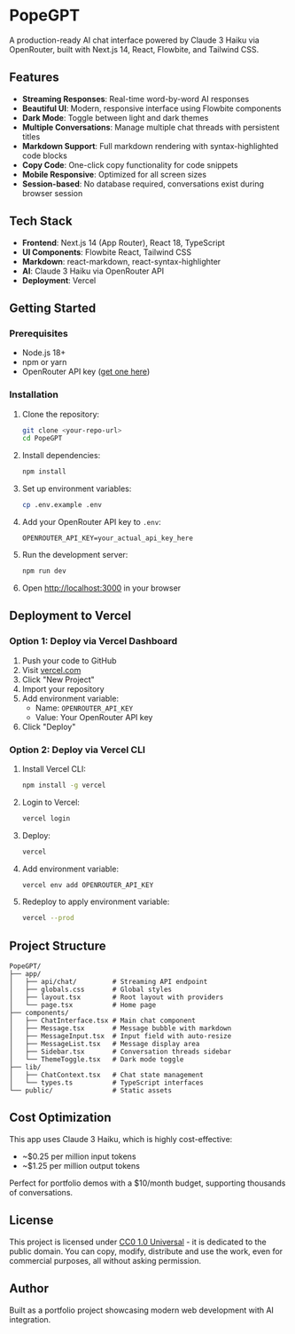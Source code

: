 # PopeGPT

A production-ready AI chat interface powered by Claude 3 Haiku via OpenRouter, built with Next.js 14, React, Flowbite, and Tailwind CSS.

## Features

- **Streaming Responses**: Real-time word-by-word AI responses
- **Beautiful UI**: Modern, responsive interface using Flowbite components
- **Dark Mode**: Toggle between light and dark themes
- **Multiple Conversations**: Manage multiple chat threads with persistent titles
- **Markdown Support**: Full markdown rendering with syntax-highlighted code blocks
- **Copy Code**: One-click copy functionality for code snippets
- **Mobile Responsive**: Optimized for all screen sizes
- **Session-based**: No database required, conversations exist during browser session

## Tech Stack

- **Frontend**: Next.js 14 (App Router), React 18, TypeScript
- **UI Components**: Flowbite React, Tailwind CSS
- **Markdown**: react-markdown, react-syntax-highlighter
- **AI**: Claude 3 Haiku via OpenRouter API
- **Deployment**: Vercel

## Getting Started

### Prerequisites

- Node.js 18+
- npm or yarn
- OpenRouter API key ([get one here](https://openrouter.ai))

### Installation

1. Clone the repository:
   ```bash
   git clone <your-repo-url>
   cd PopeGPT
   ```

2. Install dependencies:
   ```bash
   npm install
   ```

3. Set up environment variables:
   ```bash
   cp .env.example .env
   ```

4. Add your OpenRouter API key to `.env`:
   ```
   OPENROUTER_API_KEY=your_actual_api_key_here
   ```

5. Run the development server:
   ```bash
   npm run dev
   ```

6. Open [http://localhost:3000](http://localhost:3000) in your browser

## Deployment to Vercel

### Option 1: Deploy via Vercel Dashboard

1. Push your code to GitHub
2. Visit [vercel.com](https://vercel.com)
3. Click "New Project"
4. Import your repository
5. Add environment variable:
   - Name: `OPENROUTER_API_KEY`
   - Value: Your OpenRouter API key
6. Click "Deploy"

### Option 2: Deploy via Vercel CLI

1. Install Vercel CLI:
   ```bash
   npm install -g vercel
   ```

2. Login to Vercel:
   ```bash
   vercel login
   ```

3. Deploy:
   ```bash
   vercel
   ```

4. Add environment variable:
   ```bash
   vercel env add OPENROUTER_API_KEY
   ```

5. Redeploy to apply environment variable:
   ```bash
   vercel --prod
   ```

## Project Structure

```
PopeGPT/
├── app/
│   ├── api/chat/         # Streaming API endpoint
│   ├── globals.css       # Global styles
│   ├── layout.tsx        # Root layout with providers
│   └── page.tsx          # Home page
├── components/
│   ├── ChatInterface.tsx # Main chat component
│   ├── Message.tsx       # Message bubble with markdown
│   ├── MessageInput.tsx  # Input field with auto-resize
│   ├── MessageList.tsx   # Message display area
│   ├── Sidebar.tsx       # Conversation threads sidebar
│   └── ThemeToggle.tsx   # Dark mode toggle
├── lib/
│   ├── ChatContext.tsx   # Chat state management
│   └── types.ts          # TypeScript interfaces
└── public/               # Static assets
```

## Cost Optimization

This app uses Claude 3 Haiku, which is highly cost-effective:
- ~$0.25 per million input tokens
- ~$1.25 per million output tokens

Perfect for portfolio demos with a $10/month budget, supporting thousands of conversations.

## License

This project is licensed under [CC0 1.0 Universal](LICENSE) - it is dedicated to the public domain. You can copy, modify, distribute and use the work, even for commercial purposes, all without asking permission.

## Author

Built as a portfolio project showcasing modern web development with AI integration.
